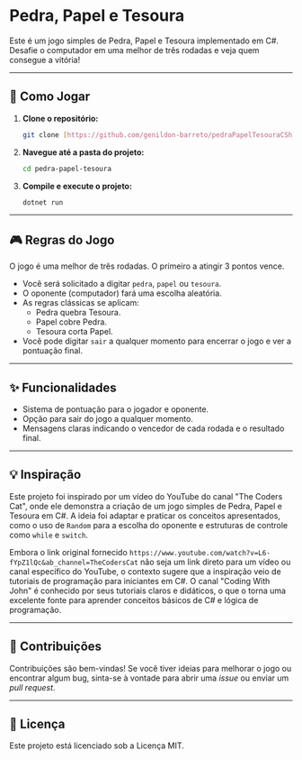 # Pedra, Papel e Tesoura

Este é um jogo simples de Pedra, Papel e Tesoura implementado em C#. Desafie o computador em uma melhor de três rodadas e veja quem consegue a vitória!

---

## 🚀 Como Jogar

1.  **Clone o repositório:**
    ```bash
    git clone [https://github.com/genildon-barreto/pedraPapelTesouraCSharp.git](https://github.com/genildon-barreto/pedraPapelTesouraCSharp.git)
    ```

2.  **Navegue até a pasta do projeto:**
    ```bash
    cd pedra-papel-tesoura
    ```

3.  **Compile e execute o projeto:**
    ```bash
    dotnet run
    ```

---

## 🎮 Regras do Jogo

O jogo é uma melhor de três rodadas. O primeiro a atingir 3 pontos vence.

* Você será solicitado a digitar `pedra`, `papel` ou `tesoura`.
* O oponente (computador) fará uma escolha aleatória.
* As regras clássicas se aplicam:
    * Pedra quebra Tesoura.
    * Papel cobre Pedra.
    * Tesoura corta Papel.
* Você pode digitar `sair` a qualquer momento para encerrar o jogo e ver a pontuação final.

---

## ✨ Funcionalidades

* Sistema de pontuação para o jogador e oponente.
* Opção para sair do jogo a qualquer momento.
* Mensagens claras indicando o vencedor de cada rodada e o resultado final.

---

## 💡 Inspiração

Este projeto foi inspirado por um vídeo do YouTube do canal "The Coders Cat", onde ele demonstra a criação de um jogo simples de Pedra, Papel e Tesoura em C#. A ideia foi adaptar e praticar os conceitos apresentados, como o uso de `Random` para a escolha do oponente e estruturas de controle como `while` e `switch`.

Embora o link original fornecido `https://www.youtube.com/watch?v=L6-fYpZ1lQc&ab_channel=TheCodersCat` não seja um link direto para um vídeo ou canal específico do YouTube, o contexto sugere que a inspiração veio de tutoriais de programação para iniciantes em C#. O canal "Coding With John" é conhecido por seus tutoriais claros e didáticos, o que o torna uma excelente fonte para aprender conceitos básicos de C# e lógica de programação.

---

## 🤝 Contribuições

Contribuições são bem-vindas! Se você tiver ideias para melhorar o jogo ou encontrar algum bug, sinta-se à vontade para abrir uma *issue* ou enviar um *pull request*.

---

## 📄 Licença

Este projeto está licenciado sob a Licença MIT.
